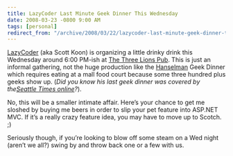 ```yaml
---
title: LazyCoder Last Minute Geek Dinner This Wednesday
date: 2008-03-23 -0800 9:00 AM
tags: [personal]
redirect_from: "/archive/2008/03/22/lazycoder-last-minute-geek-dinner-this-weekend.aspx/"
---
```


[LazyCoder](http://www.lazycoder.com/weblog/ "LazyCoder") (aka Scott
Koon) is organizing a little drinky drink this Wednesday around 6:00
PM-ish at [The Three Lions
Pub](http://thethreelionspub.com/thethreelionspub.htm "The Three Lions Pub").
This is just an informal gathering, not the huge production like the
[Hanselman](http://hanselman.com/blog/ "Scott Hanselman") Geek Dinner
which requires eating at a mall food court because some three hundred
plus geeks show up. (*Did you know his last geek dinner was covered by
the*[*Seattle Times
online*](http://blog.seattletimes.nwsource.com/brierdudley/2007/09/hanselman_in_town_for_seattle_1.html "Hanselman In Town")*?*).

No, this will be a smaller intimate affair. Here’s your chance to get me
sloshed by buying me beers in order to slip your pet feature into
ASP.NET MVC. If it’s a really crazy feature idea, you may have to move
up to Scotch. ;)

Seriously though, if you’re looking to blow off some steam on a Wed
night (aren’t we all?) swing by and throw back one or a few with us.


